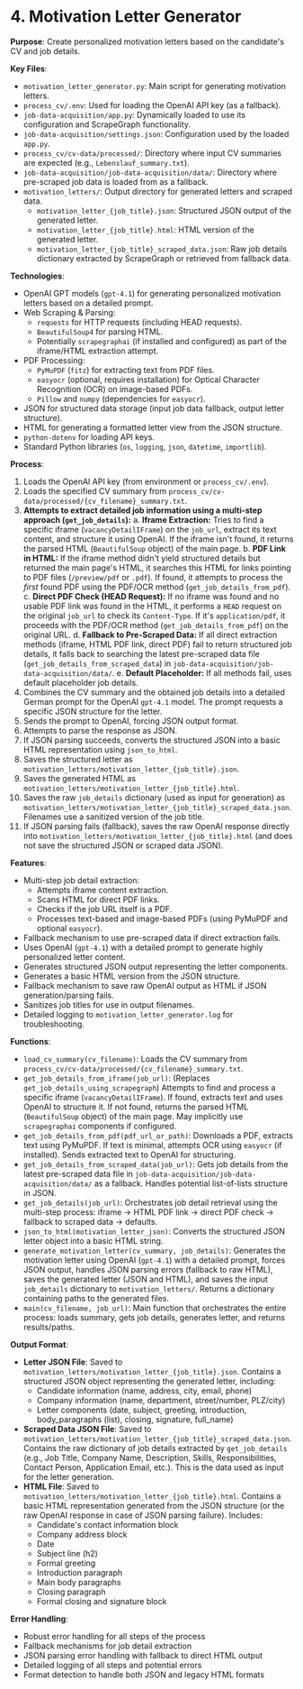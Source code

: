 # 4. Motivation Letter Generator

**Purpose**: Create personalized motivation letters based on the candidate's CV and job details.

**Key Files**:
- `motivation_letter_generator.py`: Main script for generating motivation letters.
- `process_cv/.env`: Used for loading the OpenAI API key (as a fallback).
- `job-data-acquisition/app.py`: Dynamically loaded to use its configuration and ScrapeGraph functionality.
- `job-data-acquisition/settings.json`: Configuration used by the loaded `app.py`.
- `process_cv/cv-data/processed/`: Directory where input CV summaries are expected (e.g., `Lebenslauf_summary.txt`).
- `job-data-acquisition/job-data-acquisition/data/`: Directory where pre-scraped job data is loaded from as a fallback.
- `motivation_letters/`: Output directory for generated letters and scraped data.
  - `motivation_letter_{job_title}.json`: Structured JSON output of the generated letter.
  - `motivation_letter_{job_title}.html`: HTML version of the generated letter.
  - `motivation_letter_{job_title}_scraped_data.json`: Raw job details dictionary extracted by ScrapeGraph or retrieved from fallback data.

**Technologies**:
- OpenAI GPT models (`gpt-4.1`) for generating personalized motivation letters based on a detailed prompt.
- Web Scraping & Parsing:
  - `requests` for HTTP requests (including HEAD requests).
  - `BeautifulSoup4` for parsing HTML.
  - Potentially `scrapegraphai` (if installed and configured) as part of the iframe/HTML extraction attempt.
- PDF Processing:
  - `PyMuPDF` (`fitz`) for extracting text from PDF files.
  - `easyocr` (optional, requires installation) for Optical Character Recognition (OCR) on image-based PDFs.
  - `Pillow` and `numpy` (dependencies for `easyocr`).
- JSON for structured data storage (input job data fallback, output letter structure).
- HTML for generating a formatted letter view from the JSON structure.
- `python-dotenv` for loading API keys.
- Standard Python libraries (`os`, `logging`, `json`, `datetime`, `importlib`).

**Process**:
1. Loads the OpenAI API key (from environment or `process_cv/.env`).
2. Loads the specified CV summary from `process_cv/cv-data/processed/{cv_filename}_summary.txt`.
3. **Attempts to extract detailed job information using a multi-step approach (`get_job_details`):**
    a. **Iframe Extraction:** Tries to find a specific iframe (`vacancyDetailIFrame`) on the `job_url`, extract its text content, and structure it using OpenAI. If the iframe isn't found, it returns the parsed HTML (`BeautifulSoup` object) of the main page.
    b. **PDF Link in HTML:** If the iframe method didn't yield structured details but returned the main page's HTML, it searches this HTML for links pointing to PDF files (`/preview/pdf` or `.pdf`). If found, it attempts to process the *first* found PDF using the PDF/OCR method (`get_job_details_from_pdf`).
    c. **Direct PDF Check (HEAD Request):** If no iframe was found and no usable PDF link was found in the HTML, it performs a `HEAD` request on the original `job_url` to check its `Content-Type`. If it's `application/pdf`, it proceeds with the PDF/OCR method (`get_job_details_from_pdf`) on the original URL.
    d. **Fallback to Pre-Scraped Data:** If all direct extraction methods (iframe, HTML PDF link, direct PDF) fail to return structured job details, it falls back to searching the latest pre-scraped data file (`get_job_details_from_scraped_data`) in `job-data-acquisition/job-data-acquisition/data/`.
    e. **Default Placeholder:** If all methods fail, uses default placeholder job details.
4. Combines the CV summary and the obtained job details into a detailed German prompt for the OpenAI `gpt-4.1` model. The prompt requests a specific JSON structure for the letter.
5. Sends the prompt to OpenAI, forcing JSON output format.
6. Attempts to parse the response as JSON.
7. If JSON parsing succeeds, converts the structured JSON into a basic HTML representation using `json_to_html`.
8. Saves the structured letter as `motivation_letters/motivation_letter_{job_title}.json`.
9. Saves the generated HTML as `motivation_letters/motivation_letter_{job_title}.html`.
10. Saves the raw `job_details` dictionary (used as input for generation) as `motivation_letters/motivation_letter_{job_title}_scraped_data.json`. Filenames use a sanitized version of the job title.
11. If JSON parsing fails (fallback), saves the raw OpenAI response directly into `motivation_letters/motivation_letter_{job_title}.html` (and does not save the structured JSON or scraped data JSON).

**Features**:
- Multi-step job detail extraction:
    - Attempts iframe content extraction.
    - Scans HTML for direct PDF links.
    - Checks if the job URL itself is a PDF.
    - Processes text-based and image-based PDFs (using PyMuPDF and optional `easyocr`).
- Fallback mechanism to use pre-scraped data if direct extraction fails.
- Uses OpenAI (`gpt-4.1`) with a detailed prompt to generate highly personalized letter content.
- Generates structured JSON output representing the letter components.
- Generates a basic HTML version from the JSON structure.
- Fallback mechanism to save raw OpenAI output as HTML if JSON generation/parsing fails.
- Sanitizes job titles for use in output filenames.
- Detailed logging to `motivation_letter_generator.log` for troubleshooting.

**Functions**:
- `load_cv_summary(cv_filename)`: Loads the CV summary from `process_cv/cv-data/processed/{cv_filename}_summary.txt`.
- `get_job_details_from_iframe(job_url)`: (Replaces `get_job_details_using_scrapegraph`) Attempts to find and process a specific iframe (`vacancyDetailIFrame`). If found, extracts text and uses OpenAI to structure it. If not found, returns the parsed HTML (`BeautifulSoup` object) of the main page. May implicitly use `scrapegraphai` components if configured.
- `get_job_details_from_pdf(pdf_url_or_path)`: Downloads a PDF, extracts text using PyMuPDF. If text is minimal, attempts OCR using `easyocr` (if installed). Sends extracted text to OpenAI for structuring.
- `get_job_details_from_scraped_data(job_url)`: Gets job details from the latest pre-scraped data file in `job-data-acquisition/job-data-acquisition/data/` as a fallback. Handles potential list-of-lists structure in JSON.
- `get_job_details(job_url)`: Orchestrates job detail retrieval using the multi-step process: iframe -> HTML PDF link -> direct PDF check -> fallback to scraped data -> defaults.
- `json_to_html(motivation_letter_json)`: Converts the structured JSON letter object into a basic HTML string.
- `generate_motivation_letter(cv_summary, job_details)`: Generates the motivation letter using OpenAI (`gpt-4.1`) with a detailed prompt, forces JSON output, handles JSON parsing errors (fallback to raw HTML), saves the generated letter (JSON and HTML), and saves the input `job_details` dictionary to `motivation_letters/`. Returns a dictionary containing paths to the generated files.
- `main(cv_filename, job_url)`: Main function that orchestrates the entire process: loads summary, gets job details, generates letter, and returns results/paths.

**Output Format**:
- **Letter JSON File**: Saved to `motivation_letters/motivation_letter_{job_title}.json`. Contains a structured JSON object representing the generated letter, including:
  - Candidate information (name, address, city, email, phone)
  - Company information (name, department, street/number, PLZ/city)
  - Letter components (date, subject, greeting, introduction, body_paragraphs (list), closing, signature, full_name)
- **Scraped Data JSON File**: Saved to `motivation_letters/motivation_letter_{job_title}_scraped_data.json`. Contains the raw dictionary of job details extracted by `get_job_details` (e.g., Job Title, Company Name, Description, Skills, Responsibilities, Contact Person, Application Email, etc.). This is the data used as input for the letter generation.
- **HTML File**: Saved to `motivation_letters/motivation_letter_{job_title}.html`. Contains a basic HTML representation generated from the JSON structure (or the raw OpenAI response in case of JSON parsing failure). Includes:
  - Candidate's contact information block
  - Company address block
  - Date
  - Subject line (h2)
  - Formal greeting
  - Introduction paragraph
  - Main body paragraphs
  - Closing paragraph
  - Formal closing and signature block

**Error Handling**:
- Robust error handling for all steps of the process
- Fallback mechanisms for job detail extraction
- JSON parsing error handling with fallback to direct HTML output
- Detailed logging of all steps and potential errors
- Format detection to handle both JSON and legacy HTML formats
